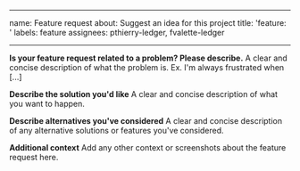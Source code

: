 <!---
  SPDX-FileCopyrightText: 2024 Ledger SAS
  SPDX-License-Identifier: Apache-2.0
-->

---
name: Feature request
about: Suggest an idea for this project
title: 'feature: '
labels: feature
assignees: pthierry-ledger, fvalette-ledger

---

**Is your feature request related to a problem? Please describe.**
A clear and concise description of what the problem is. Ex. I'm always frustrated when [...]

**Describe the solution you'd like**
A clear and concise description of what you want to happen.

**Describe alternatives you've considered**
A clear and concise description of any alternative solutions or features you've considered.

**Additional context**
Add any other context or screenshots about the feature request here.
